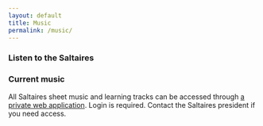 ```yaml
---
layout: default
title: Music
permalink: /music/
---
```


### Listen to the Saltaires

<div id="ytplayer1"></div>
<div id="ytplayer2"></div>
<div id="ytplayer3"></div>
<div id="ytplayer4"></div>

<script>
  // Load the IFrame Player API code asynchronously.
  var tag = document.createElement('script');
  tag.src = "https://www.youtube.com/player_api";
  var firstScriptTag = document.getElementsByTagName('script')[0];
  firstScriptTag.parentNode.insertBefore(tag, firstScriptTag);

  // Replace the 'ytplayer' element with an <iframe> and
  // YouTube player after the API code downloads.
  var player;
  function onYouTubePlayerAPIReady() {
    player = new YT.Player('ytplayer1', {
      height: '450',
      width: '800',
      videoId: '9eyJNISfwe8'
    });
    player = new YT.Player('ytplayer2', {
      height: '450',
      width: '800',
      videoId: '7AK1lHNkD8A'
    });
    player = new YT.Player('ytplayer3', {
      height: '450',
      width: '800',
      videoId: 'puzdJail3Mo'
    });
    player = new YT.Player('ytplayer4', {
      height: '450',
      width: '800',
      videoId: 'x9TMH5voDbo'
    });
  }
</script>

### Current music

 All Saltaires sheet music and learning tracks can be accessed through [a private web application](https://saltaires.groupanizer.com).  Login is required.  Contact the Saltaires president if you need access.
